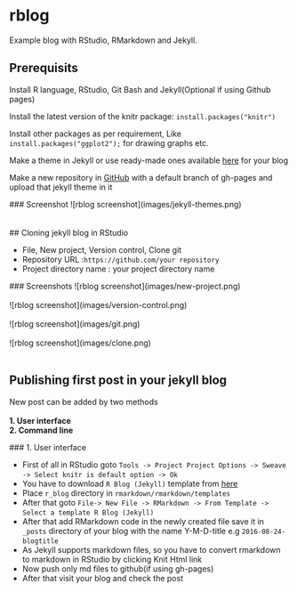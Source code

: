 # rblog
Example blog with RStudio, RMarkdown and Jekyll.

## Prerequisits
<p>Install R language, RStudio, Git Bash and Jekyll(Optional if using Github pages)</p>
<p>Install the latest version of the knitr package: <code>install.packages("knitr")</code></p>
<p>Install other packages as per requirement, Like <code>install.packages("ggplot2");</code> for drawing graphs etc.</p>
<p>Make a theme in Jekyll or use ready-made ones available <a target="_blank" href="http://jekyllthemes.org/">here</a> for your blog</p>
<p>Make a new repository in <a href="https://github.com/">GitHub</a> with a default branch of gh-pages and upload that jekyll theme in it</p>
### Screenshot
![rblog screenshot](images/jekyll-themes.png)<br><br><br>
## Cloning jekyll blog in RStudio
<ul>
 <li>File, New project, Version control, Clone git</li>
 <li>Repository URL :<code>https://github.com/your repository</code></li>
 <li>Project directory name : your project directory name</li>
</ul>
### Screenshots
![rblog screenshot](images/new-project.png)<br><br>
![rblog screenshot](images/version-control.png)<br><br>
![rblog screenshot](images/git.png)<br><br>
![rblog screenshot](images/clone.png)<br><br>

## Publishing first post in your jekyll blog
<p>New post can be added by two methods<br><br>
<b>1. User interface</b><br>
<b>2. Command line</b><br>
</p>
### 1. User interface
<p>
<ul>
<li>First of all in RStudio goto <code>Tools -> Project Project Options -> Sweave -> Select knitr is default option -> Ok </code></li>
<li>You have to download <code>R Blog (Jekyll)</code> template from <a href="https://github.com/Tajtaj/r_blog/archive/master.zip">here</a></li>
<li>Place <code>r_blog</code> directory in <code>rmarkdown/rmarkdown/templates</code></li>
<li>After that goto <code>File-> New File -> RMarkdown -> From Template -> Select a template R Blog (Jekyll)</code></li>
<li>After that add RMarkdown code in the newly created file save it in <code>_posts</code> directory of your blog with the name  Y-M-D-title  e.g <code>2016-08-24-blogtitle</code> </li>
<li>As Jekyll supports markdown files, so you have to convert rmarkdown to markdown in RStudio by clicking Knit Html link</li>
<li>Now push only md files to github(if using gh-pages)</li>
<li>After that visit your blog and check the post</li>
</ul>



